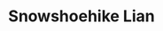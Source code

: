 ---
title: Snowshoehike Lian
takenAt: '2022-02-20T15:22:23.000Z'
license: CC BY-ND 4.0
geo:
  lat: 63.40148732198432
  lng: 10.310691649362157
video:
  youtube: vDTDq7ADYzg
tags:
  - Trondheim
  - Lian
  - Snowshoes

---